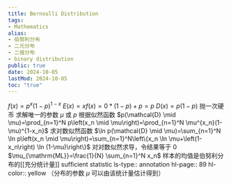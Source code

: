 ```yaml
---
title: Bernoulli Distribution
tags:
- Mathematics
alias:
- 伯努利分布
- 二元分布
- 二值分布
- binary distribution
public: true
date: 2024-10-05
lastMod: 2024-10-05
toc: "true"
---
```


$f(x)=p^x(1-p)^{1-x}$
$E(x)=xf(x)= 0 * (1-p) + p= p$
$D(x)=p(1-p)$
抛一次硬币
求解唯一的参数 $\mu$ 或 $p$
根据似然函数
$p(\mathcal{D} \mid \mu)=\prod_{n=1}^N p\left(x_n \mid \mu\right)=\prod_{n=1}^N \mu^{x_n}(1-\mu)^{1-x_n}$
求对数似然函数
$\ln p(\mathcal{D} \mid \mu)=\sum_{n=1}^N \ln p\left(x_n \mid \mu\right)=\sum_{n=1}^N\left\{x_n \ln \mu+\left(1-x_n\right) \ln (1-\mu)\right\}$
对对数似然求导，令结果等于 0
$\mu_{\mathrm{ML}}=\frac{1}{N} \sum_{n=1}^N x_n$
样本的均值是伯努利分布的[[充分统计量]] sufﬁcient statistic
ls-type:: annotation
hl-page:: 89
hl-color:: yellow
（分布的参数 $\mu$ 可以由该统计量估计得到）

